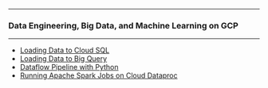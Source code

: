 ***
### Data Engineering, Big Data, and Machine Learning on GCP
***

- [Loading Data to Cloud SQL](./LoadingDataToCloudSQL.txt)
- [Loading Data to Big Query](./LoadingDataToBigQuery.txt)
- [Dataflow Pipeline with Python](./SimpleDataflowPipelinePython.txt)
- [Running Apache Spark Jobs on Cloud Dataproc](./RuningApacheSparkJobsOnCloudDataproc.txt)







